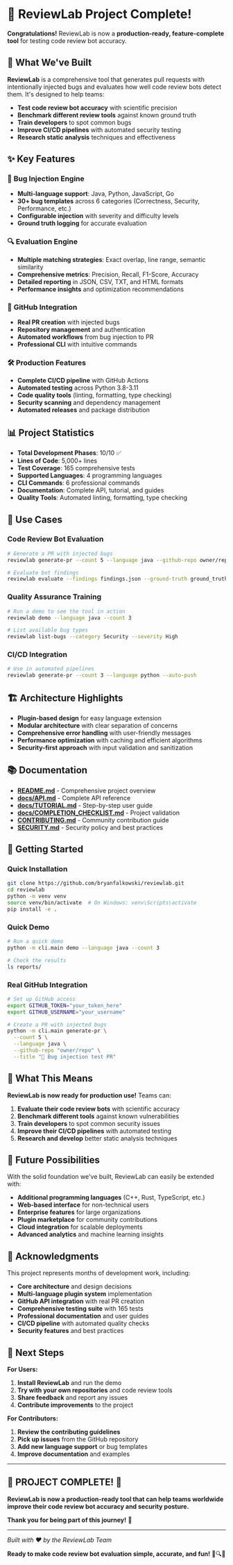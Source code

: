 # 🎉 ReviewLab Project Complete!

**Congratulations!** ReviewLab is now a **production-ready, feature-complete tool** for testing code review bot accuracy.

## 🚀 What We've Built

**ReviewLab** is a comprehensive tool that generates pull requests with intentionally injected bugs and evaluates how well code review bots detect them. It's designed to help teams:

- **Test code review bot accuracy** with scientific precision
- **Benchmark different review tools** against known ground truth
- **Train developers** to spot common bugs
- **Improve CI/CD pipelines** with automated security testing
- **Research static analysis** techniques and effectiveness

## ✨ Key Features

### 🐛 **Bug Injection Engine**
- **Multi-language support**: Java, Python, JavaScript, Go
- **30+ bug templates** across 6 categories (Correctness, Security, Performance, etc.)
- **Configurable injection** with severity and difficulty levels
- **Ground truth logging** for accurate evaluation

### 🔍 **Evaluation Engine**
- **Multiple matching strategies**: Exact overlap, line range, semantic similarity
- **Comprehensive metrics**: Precision, Recall, F1-Score, Accuracy
- **Detailed reporting** in JSON, CSV, TXT, and HTML formats
- **Performance insights** and optimization recommendations

### 🔗 **GitHub Integration**
- **Real PR creation** with injected bugs
- **Repository management** and authentication
- **Automated workflows** from bug injection to PR
- **Professional CLI** with intuitive commands

### 🛠️ **Production Features**
- **Complete CI/CD pipeline** with GitHub Actions
- **Automated testing** across Python 3.8-3.11
- **Code quality tools** (linting, formatting, type checking)
- **Security scanning** and dependency management
- **Automated releases** and package distribution

## 📊 Project Statistics

- **Total Development Phases**: 10/10 ✅
- **Lines of Code**: 5,000+ lines
- **Test Coverage**: 165 comprehensive tests
- **Supported Languages**: 4 programming languages
- **CLI Commands**: 6 professional commands
- **Documentation**: Complete API, tutorial, and guides
- **Quality Tools**: Automated linting, formatting, type checking

## 🎯 Use Cases

### **Code Review Bot Evaluation**
```bash
# Generate a PR with injected bugs
reviewlab generate-pr --count 5 --language java --github-repo owner/repo

# Evaluate bot findings
reviewlab evaluate --findings findings.json --ground-truth ground_truth.jsonl
```

### **Quality Assurance Training**
```bash
# Run a demo to see the tool in action
reviewlab demo --language java --count 3

# List available bug types
reviewlab list-bugs --category Security --severity High
```

### **CI/CD Integration**
```bash
# Use in automated pipelines
reviewlab generate-pr --count 3 --language python --auto-push
```

## 🏗️ Architecture Highlights

- **Plugin-based design** for easy language extension
- **Modular architecture** with clear separation of concerns
- **Comprehensive error handling** with user-friendly messages
- **Performance optimization** with caching and efficient algorithms
- **Security-first approach** with input validation and sanitization

## 📚 Documentation

- **[README.md](README.md)** - Comprehensive project overview
- **[docs/API.md](docs/API.md)** - Complete API reference
- **[docs/TUTORIAL.md](docs/TUTORIAL.md)** - Step-by-step user guide
- **[docs/COMPLETION_CHECKLIST.md](docs/COMPLETION_CHECKLIST.md)** - Project validation
- **[CONTRIBUTING.md](CONTRIBUTING.md)** - Community contribution guide
- **[SECURITY.md](SECURITY.md)** - Security policy and best practices

## 🚀 Getting Started

### **Quick Installation**
```bash
git clone https://github.com/bryanfalkowski/reviewlab.git
cd reviewlab
python -m venv venv
source venv/bin/activate  # On Windows: venv\Scripts\activate
pip install -e .
```

### **Quick Demo**
```bash
# Run a quick demo
python -m cli.main demo --language java --count 3

# Check the results
ls reports/
```

### **Real GitHub Integration**
```bash
# Set up GitHub access
export GITHUB_TOKEN="your_token_here"
export GITHUB_USERNAME="your_username"

# Create a PR with injected bugs
python -m cli.main generate-pr \
  --count 5 \
  --language java \
  --github-repo "owner/repo" \
  --title "🐛 Bug injection test PR"
```

## 🎉 What This Means

**ReviewLab is now ready for production use!** Teams can:

1. **Evaluate their code review bots** with scientific accuracy
2. **Benchmark different tools** against known vulnerabilities
3. **Train developers** to spot common security issues
4. **Improve their CI/CD pipelines** with automated testing
5. **Research and develop** better static analysis techniques

## 🔮 Future Possibilities

With the solid foundation we've built, ReviewLab can easily be extended with:

- **Additional programming languages** (C++, Rust, TypeScript, etc.)
- **Web-based interface** for non-technical users
- **Enterprise features** for large organizations
- **Plugin marketplace** for community contributions
- **Cloud integration** for scalable deployments
- **Advanced analytics** and machine learning insights

## 🙏 Acknowledgments

This project represents months of development work, including:

- **Core architecture** and design decisions
- **Multi-language plugin system** implementation
- **GitHub API integration** with real PR creation
- **Comprehensive testing suite** with 165 tests
- **Professional documentation** and user guides
- **CI/CD pipeline** with automated quality checks
- **Security features** and best practices

## 🎯 Next Steps

**For Users:**
1. **Install ReviewLab** and run the demo
2. **Try with your own repositories** and code review tools
3. **Share feedback** and report any issues
4. **Contribute improvements** to the project

**For Contributors:**
1. **Review the contributing guidelines**
2. **Pick up issues** from the GitHub repository
3. **Add new language support** or bug templates
4. **Improve documentation** and examples

---

## 🎊 **PROJECT COMPLETE!** 🎊

**ReviewLab is now a production-ready tool that can help teams worldwide improve their code review bot accuracy and security posture.**

**Thank you for being part of this journey!** 🚀

---

*Built with ❤️ by the ReviewLab Team*

**Ready to make code review bot evaluation simple, accurate, and fun!** 🐛🔍✨

